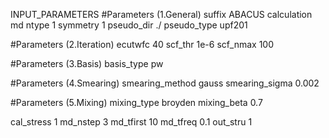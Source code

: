 INPUT_PARAMETERS
#Parameters (1.General)
suffix			ABACUS
calculation     md
ntype			1
symmetry		1
pseudo_dir      ./
pseudo_type     upf201

#Parameters (2.Iteration)
ecutwfc			40
scf_thr				1e-6
scf_nmax			100


#Parameters (3.Basis)
basis_type		pw

#Parameters (4.Smearing)
smearing_method		gauss
smearing_sigma			0.002

#Parameters (5.Mixing)
mixing_type	    broyden
mixing_beta		0.7

cal_stress 1
md_nstep 3
md_tfirst 10
md_tfreq 0.1
out_stru 1
